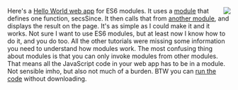 <img src="http://scripting.com/images/2019/10/19/mrWhite.png" border="0" align="right">Here's a <a href="https://github.com/scripting/es6ModulesHelloWorld">Hello World web app</a> for ES6 modules. It uses a <a href="https://github.com/scripting/es6ModulesHelloWorld/blob/master/module.js">module</a> that defines one function, secsSince. It then calls that from <a href="https://github.com/scripting/es6ModulesHelloWorld/blob/master/code.js">another module</a>, and displays the result on the page. It's as simple as I could make it and it works. Not sure I want to use ES6 modules, but at least now I know how to do it, and you do too. All the other tutorials were missing some information you need to understand how modules work. The most confusing thing about modules is that you can only invoke modules from other modules. That means all the JavaScript code in your web app has to be in a module. Not sensible imho, but also not much of a burden. BTW you can <a href="http://scripting.com/code/moduleshello/">run the code</a> without downloading. 
